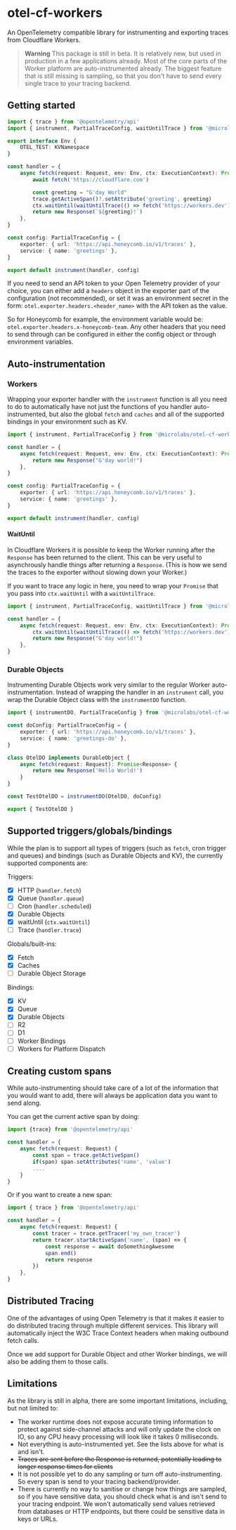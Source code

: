 # otel-cf-workers

An OpenTelemetry compatible library for instrumenting and exporting traces from Cloudflare Workers.

> **Warning**
> This package is still in beta. It is relatively new, but used in production in a few applications already. Most of the core parts of the Worker platform are auto-instrumented already. The biggest feature that is still missing is sampling, so that you don't have to send every single trace to your tracing backend.

## Getting started

```typescript
import { trace } from '@opentelemetry/api'
import { instrument, PartialTraceConfig, waitUntilTrace } from '@microlabs/otel-cf-workers'

export interface Env {
	OTEL_TEST: KVNamespace
}

const handler = {
	async fetch(request: Request, env: Env, ctx: ExecutionContext): Promise<Response> {
		await fetch('https://cloudflare.com')

		const greeting = "G'day World"
		trace.getActiveSpan()?.setAttribute('greeting', greeting)
		ctx.waitUntil(waitUntilTrace(() => fetch('https://workers.dev')))
		return new Response(`${greeting}!`)
	},
}

const config: PartialTraceConfig = {
	exporter: { url: 'https://api.honeycomb.io/v1/traces' },
	service: { name: 'greetings' },
}

export default instrument(handler, config)
```

If you need to send an API token to your Open Telemetry provider of your choice, you can either add a `headers` object in the exporter part of the configuration (not recommended), or set it was an environment secret in the form: `otel.exporter.headers.<header_name>` with the API token as the value.

So for Honeycomb for example, the environment variable would be: `otel.exporter.headers.x-honeycomb-team`.
Any other headers that you need to send through can be configured in either the config object or through environment variables.

## Auto-instrumentation

### Workers

Wrapping your exporter handler with the `instrument` function is all you need to do to automatically have not just the functions of you handler auto-instrumented, but also the global `fetch` and `caches` and all of the supported bindings in your environment such as KV.

```typescript
import { instrument, PartialTraceConfig } from '@microlabs/otel-cf-workers'

const handler = {
	async fetch(request: Request, env: Env, ctx: ExecutionContext): Promise<Response> {
		return new Response("G'day world!")
	},
}

const config: PartialTraceConfig = {
	exporter: { url: 'https://api.honeycomb.io/v1/traces' },
	service: { name: 'greetings' },
}

export default instrument(handler, config)
```

#### WaitUntil

In Cloudflare Workers it is possible to keep the Worker running after the `Response` has been returned to the client. This can be very useful to asynchrously handle things after returning a `Response`. (This is how we send the traces to the exporter without slowing down your Worker.)

If you want to trace any logic in here, you need to wrap your `Promise` that you pass into `ctx.waitUntil` with a `waitUntilTrace`.

```typescript
import { instrument, PartialTraceConfig, waitUntilTrace } from '@microlabs/otel-cf-workers'

const handler = {
	async fetch(request: Request, env: Env, ctx: ExecutionContext): Promise<Response> {
		ctx.waitUntil(waitUntilTrace(() => fetch('https://workers.dev')))
		return new Response("G'day world!")
	},
}
```

### Durable Objects

Instrumenting Durable Objects work very similar to the regular Worker auto-instrumentation. Instead of wrapping the handler in an `instrument` call, you wrap the Durable Object class with the `instrumentDO` function.

```typescript
import { instrumentDO, PartialTraceConfig } from '@microlabs/otel-cf-workers'

const doConfig: PartialTraceConfig = {
	exporter: { url: 'https://api.honeycomb.io/v1/traces' },
	service: { name: 'greetings-do' },
}

class OtelDO implements DurableObject {
	async fetch(request: Request): Promise<Response> {
		return new Response('Hello World!')
	}
}

const TestOtelDO = instrumentDO(OtelDO, doConfig)

export { TestOtelDO }
```

## Supported triggers/globals/bindings

While the plan is to support all types of triggers (such as `fetch`, cron trigger and queues) and bindings (such as Durable Objects and KV), the currently supported components are:

Triggers:

- [x] HTTP (`handler.fetch`)
- [x] Queue (`handler.queue`)
- [ ] Cron (`handler.scheduled`)
- [x] Durable Objects
- [x] waitUntil (`ctx.waitUntil`)
- [ ] Trace (`handler.trace`)

Globals/built-ins:

- [x] Fetch
- [x] Caches
- [ ] Durable Object Storage

Bindings:

- [x] KV
- [x] Queue
- [x] Durable Objects
- [ ] R2
- [ ] D1
- [ ] Worker Bindings
- [ ] Workers for Platform Dispatch

## Creating custom spans

While auto-instrumenting should take care of a lot of the information that you would want to add, there will always be application data you want to send along.

You can get the current active span by doing:

```typescript
import {trace} from '@opentelemetry/api'

const handler = {
	async fetch(request: Request) {
		const span = trace.getActiveSpan()
		if(span) span.setAttributes('name', 'value')
		....
	}
}
```

Or if you want to create a new span:

```typescript
import { trace } from '@opentelemetry/api'

const handler = {
	async fetch(request: Request) {
		const tracer = trace.getTracer('my_own_tracer')
		return tracer.startActiveSpan('name', (span) => {
			const response = await doSomethingAwesome
			span.end()
			return response
		})
	},
}
```

## Distributed Tracing

One of the advantages of using Open Telemetry is that it makes it easier to do distributed tracing through multiple different services. This library will automatically inject the W3C Trace Context headers when making outbound fetch calls.

Once we add support for Durable Object and other Worker bindings, we will also be adding them to those calls.

## Limitations

As the library is still in alpha, there are some important limitations, including, but not limited to:

- The worker runtime does not expose accurate timing information to protect against side-channel attacks and will only update the clock on IO, so any CPU heavy processing will look like it takes 0 milliseconds.
- Not everything is auto-instrumented yet. See the lists above for what is and isn't.
- ~~Traces are sent before the Response is returned, potentially leading to longer response times for clients~~
- It is not possible yet to do any sampling or turn off auto-instrumenting. So every span is send to your tracing backend/provider.
- There is currently no way to sanitise or change how things are sampled, so if you have sensitive data, you should check what is and isn't send to your tracing endpoint. We won't automatically send values retrieved from databases or HTTP endpoints, but there could be sensitive data in keys or URLs.
